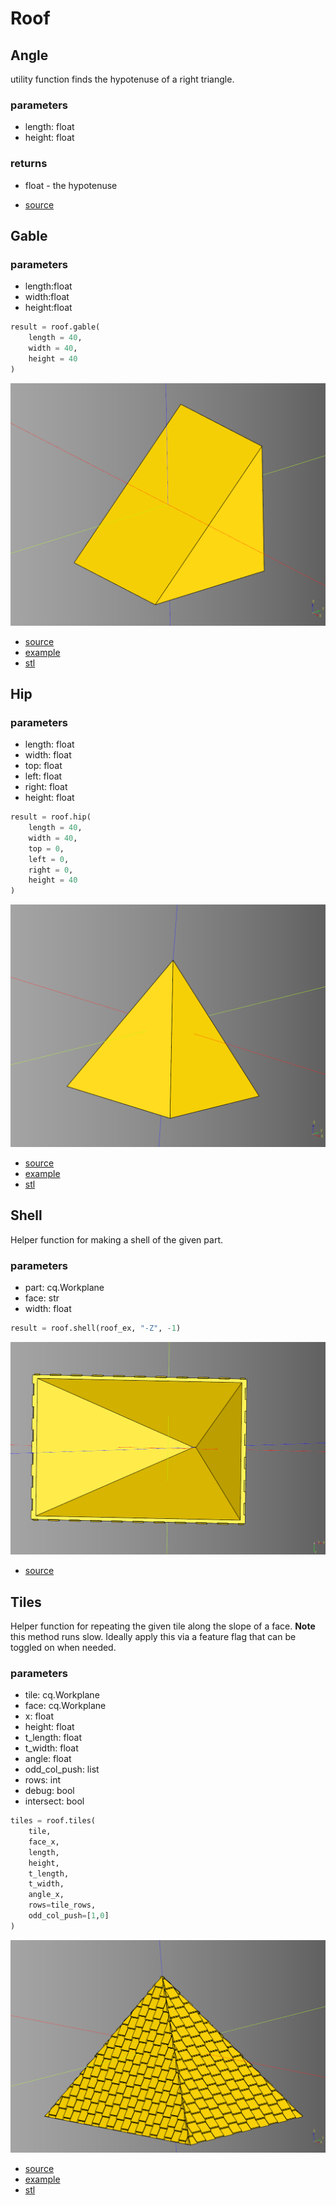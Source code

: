 # Roof

## Angle

utility function finds the hypotenuse of a right triangle.

### parameters
* length: float 
* height: float

### returns
* float - the hypotenuse

* [source](../src/cqterrain/roof/angle.py)

## Gable
### parameters
* length:float 
* width:float 
* height:float

``` python
result = roof.gable(
    length = 40, 
    width = 40, 
    height = 40
)
```

![](image/roof/02.png)<br />

* [source](../src/cqterrain/roof/gable.py)
* [example](../example/roof/gable.py)
* [stl](../stl/roof_gable.stl)

## Hip

### parameters
* length: float
* width: float
* top: float
* left: float
* right: float
* height: float

``` python
result = roof.hip(
    length = 40, 
    width = 40, 
    top = 0, 
    left = 0, 
    right = 0, 
    height = 40
)
```

![](image/roof/03.png)<br />

* [source](../src/cqterrain/roof/hip.py)
* [example](../example/roof/hip.py)
* [stl](../stl/roof_hip.stl)

## Shell

Helper function for making a shell of the given part.

### parameters
* part: cq.Workplane 
* face: str 
* width: float

``` python
result = roof.shell(roof_ex, "-Z", -1)
```

![](image/roof/05.png)<br />

* [source](../src/cqterrain/roof/shell.py)

## Tiles

Helper function for repeating the given tile along the slope of a face.
**Note** this method runs slow. Ideally apply this via a feature flag that can be toggled on when needed.

### parameters
* tile: cq.Workplane
* face: cq.Workplane
* x: float
* height: float
* t_length: float
* t_width: float
* angle: float 
* odd_col_push: list 
* rows: int
* debug: bool
* intersect: bool

``` python
tiles = roof.tiles(
    tile, 
    face_x, 
    length, 
    height, 
    t_length, 
    t_width, 
    angle_x, 
    rows=tile_rows, 
    odd_col_push=[1,0]
)
```

![](image/roof/04.png)<br />

* [source](../src/cqterrain/roof/tiles.py)
* [example](../example/roof/roof.py)
* [stl](../stl/roof.stl)

